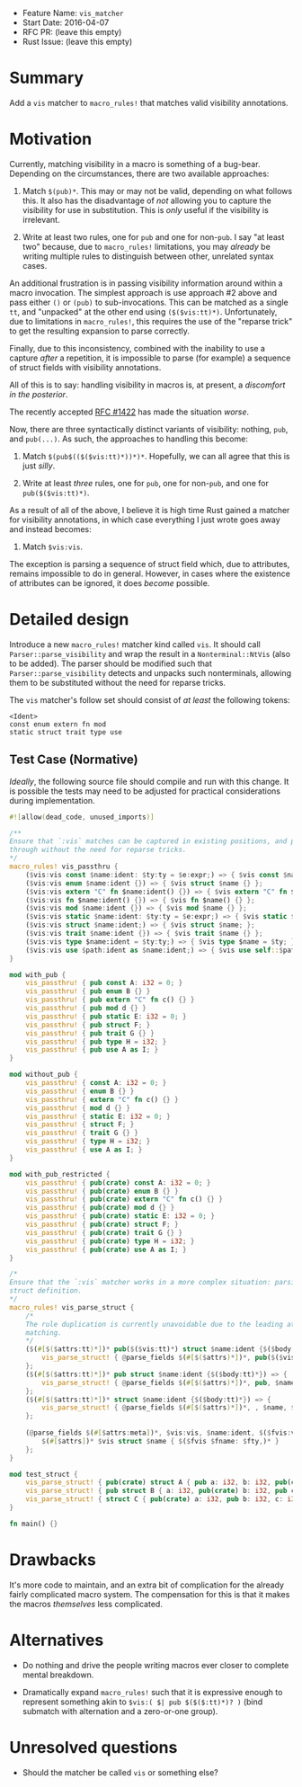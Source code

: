 - Feature Name: `vis_matcher`
- Start Date: 2016-04-07
- RFC PR: (leave this empty)
- Rust Issue: (leave this empty)

# Summary
[summary]: #summary

Add a `vis` matcher to `macro_rules!` that matches valid visibility annotations.

# Motivation
[motivation]: #motivation

Currently, matching visibility in a macro is something of a bug-bear.  Depending on the circumstances, there are two available approaches:

1. Match `$(pub)*`.  This may or may not be valid, depending on what follows this.  It also has the disadvantage of *not* allowing you to capture the visibility for use in substitution.  This is *only* useful if the visibility is irrelevant.

2. Write at least two rules, one for `pub` and one for non-`pub`.  I say "at least two" because, due to `macro_rules!` limitations, you may *already* be writing multiple rules to distinguish between other, unrelated syntax cases.

An additional frustration is in passing visibility information around within a macro invocation.  The simplest approach is use approach #2 above and pass either `()` or `(pub)` to sub-invocations.  This can be matched as a single `tt`, and "unpacked" at the other end using `($($vis:tt)*)`.  Unfortunately, due to limitations in `macro_rules!`, this requires the use of the "reparse trick" to get the resulting expansion to parse correctly.

Finally, due to this inconsistency, combined with the inability to use a capture *after* a repetition, it is impossible to parse (for example) a sequence of struct fields with visibility annotations.

All of this is to say: handling visibility in macros is, at present, a *discomfort in the posterior*.

The recently accepted [RFC #1422](https://github.com/rust-lang/rfcs/blob/master/text/1422-pub-restricted.md) has made the situation *worse*.

Now, there are three syntactically distinct variants of visibility: nothing, `pub`, and `pub(...)`.  As such, the approaches to handling this become:

1. Match `$(pub$(($($vis:tt)*))*)*`.  Hopefully, we can all agree that this is just *silly*.

2. Write at least *three* rules, one for `pub`, one for non-`pub`, and one for `pub($($vis:tt)*)`.

As a result of all of the above, I believe it is high time Rust gained a matcher for visibility annotations, in which case everything I just wrote goes away and instead becomes:

1. Match `$vis:vis`.

The exception is parsing a sequence of struct field which, due to attributes, remains impossible to do in general.  However, in cases where the existence of attributes can be ignored, it does *become* possible.

# Detailed design
[design]: #detailed-design

Introduce a new `macro_rules!` matcher kind called `vis`.  It should call `Parser::parse_visibility` and wrap the result in a `Nonterminal::NtVis` (also to be added).  The parser should be modified such that `Parser::parse_visibility` detects and unpacks such nonterminals, allowing them to be substituted without the need for reparse tricks.

The `vis` matcher's follow set should consist of *at least* the following tokens:

    <Ident>
    const enum extern fn mod
    static struct trait type use

## Test Case (Normative)

*Ideally*, the following source file should compile and run with this change.  It is possible the tests may need to be adjusted for practical considerations during implementation.

```rust
#![allow(dead_code, unused_imports)]

/**
Ensure that `:vis` matches can be captured in existing positions, and passed
through without the need for reparse tricks.
*/
macro_rules! vis_passthru {
    ($vis:vis const $name:ident: $ty:ty = $e:expr;) => { $vis const $name: $ty = $e; };
    ($vis:vis enum $name:ident {}) => { $vis struct $name {} };
    ($vis:vis extern "C" fn $name:ident() {}) => { $vis extern "C" fn $name() {} };
    ($vis:vis fn $name:ident() {}) => { $vis fn $name() {} };
    ($vis:vis mod $name:ident {}) => { $vis mod $name {} };
    ($vis:vis static $name:ident: $ty:ty = $e:expr;) => { $vis static $name: $ty = $e; };
    ($vis:vis struct $name:ident;) => { $vis struct $name; };
    ($vis:vis trait $name:ident {}) => { $vis trait $name {} };
    ($vis:vis type $name:ident = $ty:ty;) => { $vis type $name = $ty; };
    ($vis:vis use $path:ident as $name:ident;) => { $vis use self::$path as $name; };
}

mod with_pub {
    vis_passthru! { pub const A: i32 = 0; }
    vis_passthru! { pub enum B {} }
    vis_passthru! { pub extern "C" fn c() {} }
    vis_passthru! { pub mod d {} }
    vis_passthru! { pub static E: i32 = 0; }
    vis_passthru! { pub struct F; }
    vis_passthru! { pub trait G {} }
    vis_passthru! { pub type H = i32; }
    vis_passthru! { pub use A as I; }
}

mod without_pub {
    vis_passthru! { const A: i32 = 0; }
    vis_passthru! { enum B {} }
    vis_passthru! { extern "C" fn c() {} }
    vis_passthru! { mod d {} }
    vis_passthru! { static E: i32 = 0; }
    vis_passthru! { struct F; }
    vis_passthru! { trait G {} }
    vis_passthru! { type H = i32; }
    vis_passthru! { use A as I; }
}

mod with_pub_restricted {
    vis_passthru! { pub(crate) const A: i32 = 0; }
    vis_passthru! { pub(crate) enum B {} }
    vis_passthru! { pub(crate) extern "C" fn c() {} }
    vis_passthru! { pub(crate) mod d {} }
    vis_passthru! { pub(crate) static E: i32 = 0; }
    vis_passthru! { pub(crate) struct F; }
    vis_passthru! { pub(crate) trait G {} }
    vis_passthru! { pub(crate) type H = i32; }
    vis_passthru! { pub(crate) use A as I; }
}

/*
Ensure that the `:vis` matcher works in a more complex situation: parsing a
struct definition.
*/
macro_rules! vis_parse_struct {
    /*
    The rule duplication is currently unavoidable due to the leading attribute
    matching.
    */
    ($(#[$($attrs:tt)*])* pub($($vis:tt)*) struct $name:ident {$($body:tt)*}) => {
        vis_parse_struct! { @parse_fields $(#[$($attrs)*])*, pub($($vis)*), $name, $($body)* }
    };
    ($(#[$($attrs:tt)*])* pub struct $name:ident {$($body:tt)*}) => {
        vis_parse_struct! { @parse_fields $(#[$($attrs)*])*, pub, $name, $($body)* }
    };
    ($(#[$($attrs:tt)*])* struct $name:ident {$($body:tt)*}) => {
        vis_parse_struct! { @parse_fields $(#[$($attrs)*])*, , $name, $($body)* }
    };
    
    (@parse_fields $(#[$attrs:meta])*, $vis:vis, $name:ident, $($fvis:vis $fname:ident: $fty:ty),* $(,)*) => {
        $(#[$attrs])* $vis struct $name { $($fvis $fname: $fty,)* }
    };
}

mod test_struct {
    vis_parse_struct! { pub(crate) struct A { pub a: i32, b: i32, pub(crate) c: i32 } }
    vis_parse_struct! { pub struct B { a: i32, pub(crate) b: i32, pub c: i32 } }
    vis_parse_struct! { struct C { pub(crate) a: i32, pub b: i32, c: i32 } }
}

fn main() {}
```

# Drawbacks
[drawbacks]: #drawbacks

It's more code to maintain, and an extra bit of complication for the already fairly complicated macro system.  The compensation for this is that it makes the macros *themselves* less complicated.

# Alternatives
[alternatives]: #alternatives

- Do nothing and drive the people writing macros ever closer to complete mental breakdown.

- Dramatically expand `macro_rules!` such that it is expressive enough to represent something akin to `$vis:( $| pub $($($:tt)*)? )` (bind submatch with alternation and a zero-or-one group).

# Unresolved questions
[unresolved]: #unresolved-questions

- Should the matcher be called `vis` or something else?
